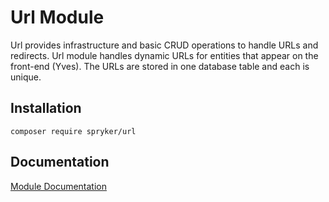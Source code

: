 # Url Module

Url provides infrastructure and basic CRUD operations to handle URLs and redirects. Url module handles dynamic URLs for entities that appear on the front-end (Yves). The URLs are stored in one database table and each is unique.

## Installation

```
composer require spryker/url
```

## Documentation

[Module Documentation](https://academy.spryker.com/developing_with_spryker/module_guide/url/url.html)
